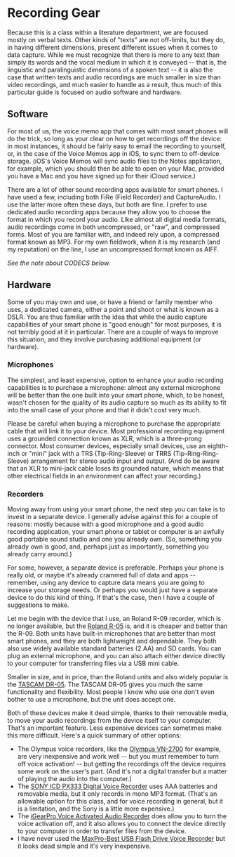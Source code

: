 # Recording Gear

Because this is a class within a literature department, we are focused mostly on verbal texts. Other kinds of "texts" are not off-limits, but they do, in having different dimensions, present different issues when it comes to data capture. While we must recognize that there is more to any text than simply its words and the vocal medium in which it is conveyed -- that is, the linguistic and paralinguistic dimensions of a spoken text -- it is also the case that written texts and audio recordings are much smaller in size than video recordings, and much easier to handle as a result, thus much of this particular guide is focused on audio software and hardware.


## Software

For most of us, the voice memo app that comes with most smart phones will do the trick, so long as your clear on how to get recordings off the device: in most instances, it should be fairly easy to email the recording to yourself, or, in the case of the Voice Memos app in iOS, to sync them to off-device storage. (iOS's Voice Memos will sync audio files to the Notes application, for example, which you should then be able to open on your Mac, provided you have a Mac and you have signed up for their iCloud service.)

There are a lot of other sound recording apps available for smart phones. I have used a few, including both FiRe (Field Recorder) and CaptureAudio. I use the latter more often these days, but both are fine. I prefer to use dedicated audio recording apps because they allow you to choose the format in which you record your audio. Like almost all digital media formats, audio recordings come in both uncompressed, or "raw", and compressed forms. Most of you are familiar with, and indeed rely upon, a compressed format known as MP3. For my own fieldwork, when it is my research (and my reputation) on the line, I use an uncompressed format known as AIFF.

*See the note about CODECS below.*


## Hardware

Some of you may own and use, or have a friend or family member who uses, a dedicated camera, either a point and shoot or what is known as a DSLR. You are thus familiar with the idea that while the audio capture capabilities of your smart phone is "good enough" for most purposes, it is not terribly good at it in particular. There are a couple of ways to improve this situation, and they involve purchasing additional equipment (or hardware).


### Microphones

The simplest, and least expensive, option to enhance your audio recording capabilities is to purchase a microphone: almost any external microphone will be better than the one built into your smart phone, which, to be honest, wasn't chosen for the quality of its audio capture so much as its ability to fit into the small case of your phone and that it didn't cost very much.

Please be careful when buying a microphone to purchase the appropriate cable that will link it to your device. Most professional recording equipment uses a grounded connection known as XLR, which is a three-prong connector. Most consumer devices, especially small devices, use an eighth-inch or "mini" jack with a TRS (Tip-Ring-Sleeve) or TRRS (Tip-Ring-Ring-Sleeve) arrangement for stereo audio input and output. (And do be aware that an XLR to mini-jack cable loses its grounded nature, which means that other electrical fields in an environment can affect your recording.)


### Recorders

Moving away from using your smart phone, the next step you can take is to invest in a separate device. I generally advise against this for a couple of reasons: mostly because with a good microphone and a good audio recording application, your smart phone or tablet or computer is an awfully good portable sound studio and one you already own. (So, something you already own is good, and, perhaps just as importantly, something you already carry around.)

For some, however, a separate device is preferable. Perhaps your phone is really old, or maybe it's already crammed full of data and apps -- remember, using any device to capture data means you are going to increase your storage needs. Or perhaps you would just have a separate device to do this kind of thing. If that's the case, then I have a couple of suggestions to make.

Let me begin with the device that I use, an Roland R-09 recorder, which is no longer available, but the [Roland R-05][] is, and it is cheaper and better than the R-09. Both units have built-in microphones that are better than most smart phones, and they are both lightweight and dependable. They both also use widely available standard batteries (2 AA) and SD cards. You can plug an external microphone, and you can also attach either device directly to your computer for transferring files via a USB mini cable.

Smaller in size, and in price, than the Roland units and also widely popular is the [TASCAM DR-05][]. The TASCAM DR-05 gives you much the same functionality and flexibility. Most people I know who use one don't even bother to use a microphone, but the unit does accept one.

Both of these devices make it dead simple, thanks to their removable media, to move your audio recordings from the device itself to your computer. That's an important feature. Less expensive devices can sometimes make this more difficult. Here's a quick summary of other options:

* The Olympus voice recorders, like the [Olympus VN-2700][] for example, are very inexpensive and work well -- but you must remember to turn off voice activation! -- but getting the recordings off the device requires some work on the user's part. (And it's not a digital transfer but a matter of playing the audio into the computer.)
* The [SONY ICD PX333 Digital Voice Recorder][] uses AAA batteries and removable media, but it only records in mono MP3 format. (That's an allowable option for this class, and for voice recording in general, but it is a limitation, and the Sony is a little more expensive.)
* The [iGearPro Voice Activated Audio Recorder][] does allow you to turn the voice activation off, and it also allows you to connect the device directly to your computer in order to transfer files from the device.
* I have never used the [MaxPro-Best USB Flash Drive Voice Recorder] but it looks dead simple and it's very inexpensive.


[Roland R-05]: href="http://www.amazon.com/gp/product/B003IJ3WIW/ref=as_li_tl?ie=UTF8&camp=1789&creative=390957&creativeASIN=B003IJ3WIW&linkCode=as2&tag=johnlaudun-20&linkId=VEEO4OEVJR5FOOZX
[TASCAM DR-05]: http://www.amazon.com/gp/product/B004OU2IQG/ref=as_li_tl?ie=UTF8&camp=1789&creative=390957&creativeASIN=B004OU2IQG&linkCode=as2&tag=johnlaudun-20&linkId=XJ7K3TY2GNLE442J
[Olympus VN-2700]: http://amzn.to/1M1TmSE
[SONY ICD PX333 Digital Voice Recorder]: http://amzn.to/1M1TKAF
[iGearPro Voice Activated Audio Recorder]: http://amzn.to/1O7oG4K
[MaxPro-Best USB Flash Drive Voice Recorder]: http://amzn.to/1GIU2w0
